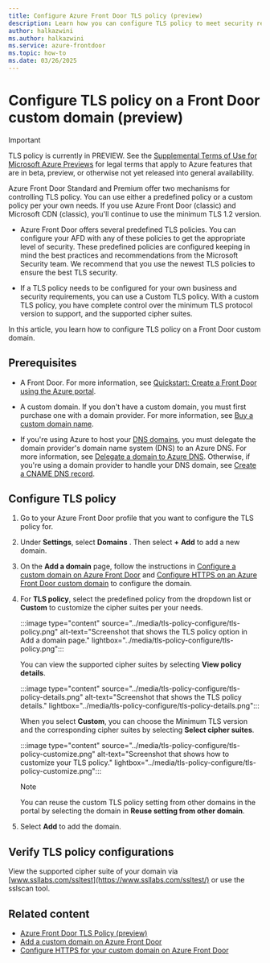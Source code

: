 ```yaml
---
title: Configure Azure Front Door TLS policy (preview)
description: Learn how you can configure TLS policy to meet security requirements for your Front Door custom domains.
author: halkazwini
ms.author: halkazwini
ms.service: azure-frontdoor
ms.topic: how-to
ms.date: 03/26/2025
---
```


# Configure TLS policy on a Front Door custom domain (preview)

> [!IMPORTANT]
> TLS policy is currently in PREVIEW. See the [Supplemental Terms of Use for Microsoft Azure Previews](https://azure.microsoft.com/support/legal/preview-supplemental-terms/) for legal terms that apply to Azure features that are in beta, preview, or otherwise not yet released into general availability.

Azure Front Door Standard and Premium offer two mechanisms for controlling TLS policy. You can use either a predefined policy or a custom policy per your own needs. If you use Azure Front Door (classic) and Microsoft CDN (classic), you'll continue to use the minimum TLS 1.2 version.

- Azure Front Door offers several predefined TLS policies. You can configure your AFD with any of these policies to get the appropriate level of security. These predefined policies are configured keeping in mind the best practices and recommendations from the Microsoft Security team. We recommend that you use the newest TLS policies to ensure the best TLS security.

- If a TLS policy needs to be configured for your own business and security requirements, you can use a Custom TLS policy. With a custom TLS policy, you have complete control over the minimum TLS protocol version to support, and the supported cipher suites.

In this article, you learn how to configure TLS policy on a Front Door custom domain.

## Prerequisites

- A Front Door. For more information, see [Quickstart: Create a Front Door using the Azure portal](/azure/frontdoor/quickstart-create-front-door).

- A custom domain. If you don't have a custom domain, you must first purchase one with a domain provider. For more information, see [Buy a custom domain name](/azure/app-service/manage-custom-dns-buy-domain).

- If you're using Azure to host your [DNS domains](/azure/dns/dns-overview), you must delegate the domain provider's domain name system (DNS) to an Azure DNS. For more information, see [Delegate a domain to Azure DNS](/azure/dns/dns-delegate-domain-azure-dns). Otherwise, if you're using a domain provider to handle your DNS domain, see [Create a CNAME DNS record](/azure/frontdoor/front-door-custom-domain).

## Configure TLS policy

1. Go to your Azure Front Door profile that you want to configure the TLS policy for.

1. Under **Settings**, select **Domains** . Then select **+** **Add** to add a new domain.

1. On the **Add a domain** page, follow the instructions in [Configure a custom domain on Azure Front Door](/azure/frontdoor/standard-premium/how-to-add-custom-domain) and [Configure HTTPS on an Azure Front Door custom domain](/azure/frontdoor/standard-premium/how-to-configure-https-custom-domain) to configure the domain.

1. For **TLS policy**, select the predefined policy from the dropdown list or **Custom** to customize the cipher suites per your needs.

    :::image type="content" source="../media/tls-policy-configure/tls-policy.png" alt-text="Screenshot that shows the TLS policy option in Add a domain page." lightbox="../media/tls-policy-configure/tls-policy.png":::

    You can view the supported cipher suites by selecting **View policy details**.

    :::image type="content" source="../media/tls-policy-configure/tls-policy-details.png" alt-text="Screenshot that shows the TLS policy details." lightbox="../media/tls-policy-configure/tls-policy-details.png":::

    When you select **Custom**, you can choose the Minimum TLS version and the corresponding cipher suites by selecting **Select cipher suites**.

    :::image type="content" source="../media/tls-policy-configure/tls-policy-customize.png" alt-text="Screenshot that shows how to customize your TLS policy." lightbox="../media/tls-policy-configure/tls-policy-customize.png":::

    > [!NOTE]
    > You can reuse the custom TLS policy setting from other domains in the portal by selecting the domain in **Reuse setting from other domain**. 

1. Select **Add** to add the domain.

## Verify TLS policy configurations

View the supported cipher suite of your domain via [www.ssllabs.com/ssltest](https://www.ssllabs.com/ssltest/) or use the sslscan tool.

## Related content

- [Azure Front Door TLS Policy (preview)](tls-policy.md)
- [Add a custom domain on Azure Front Door](how-to-add-custom-domain.md)
- [Configure HTTPS for your custom domain on Azure Front Door](how-to-configure-https-custom-domain.md)
